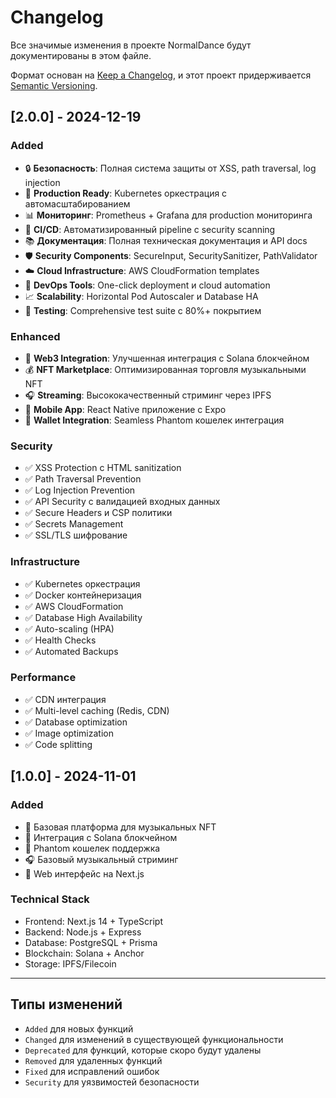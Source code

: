 # Changelog

Все значимые изменения в проекте NormalDance будут документированы в этом файле.

Формат основан на [Keep a Changelog](https://keepachangelog.com/en/1.0.0/),
и этот проект придерживается [Semantic Versioning](https://semver.org/spec/v2.0.0.html).

## [2.0.0] - 2024-12-19

### Added
- 🔒 **Безопасность**: Полная система защиты от XSS, path traversal, log injection
- 🚀 **Production Ready**: Kubernetes оркестрация с автомасштабированием
- 📊 **Мониторинг**: Prometheus + Grafana для production мониторинга
- 🔄 **CI/CD**: Автоматизированный pipeline с security scanning
- 📚 **Документация**: Полная техническая документация и API docs
- 🛡️ **Security Components**: SecureInput, SecuritySanitizer, PathValidator
- ☁️ **Cloud Infrastructure**: AWS CloudFormation templates
- 🔧 **DevOps Tools**: One-click deployment и cloud automation
- 📈 **Scalability**: Horizontal Pod Autoscaler и Database HA
- 🧪 **Testing**: Comprehensive test suite с 80%+ покрытием

### Enhanced
- 🎵 **Web3 Integration**: Улучшенная интеграция с Solana блокчейном
- 💰 **NFT Marketplace**: Оптимизированная торговля музыкальными NFT
- 🎧 **Streaming**: Высококачественный стриминг через IPFS
- 📱 **Mobile App**: React Native приложение с Expo
- 🔐 **Wallet Integration**: Seamless Phantom кошелек интеграция

### Security
- ✅ XSS Protection с HTML sanitization
- ✅ Path Traversal Prevention
- ✅ Log Injection Prevention  
- ✅ API Security с валидацией входных данных
- ✅ Secure Headers и CSP политики
- ✅ Secrets Management
- ✅ SSL/TLS шифрование

### Infrastructure
- ✅ Kubernetes оркестрация
- ✅ Docker контейнеризация
- ✅ AWS CloudFormation
- ✅ Database High Availability
- ✅ Auto-scaling (HPA)
- ✅ Health Checks
- ✅ Automated Backups

### Performance
- ✅ CDN интеграция
- ✅ Multi-level caching (Redis, CDN)
- ✅ Database optimization
- ✅ Image optimization
- ✅ Code splitting

## [1.0.0] - 2024-11-01

### Added
- 🎵 Базовая платформа для музыкальных NFT
- 🔗 Интеграция с Solana блокчейном
- 👛 Phantom кошелек поддержка
- 🎧 Базовый музыкальный стриминг
- 📱 Web интерфейс на Next.js

### Technical Stack
- Frontend: Next.js 14 + TypeScript
- Backend: Node.js + Express
- Database: PostgreSQL + Prisma
- Blockchain: Solana + Anchor
- Storage: IPFS/Filecoin

---

## Типы изменений

- `Added` для новых функций
- `Changed` для изменений в существующей функциональности
- `Deprecated` для функций, которые скоро будут удалены
- `Removed` для удаленных функций
- `Fixed` для исправлений ошибок
- `Security` для уязвимостей безопасности